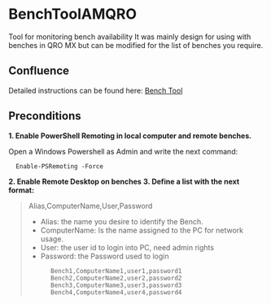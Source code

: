 # BenchToolAMQRO
Tool for monitoring bench availability
It was mainly design for using with benches in QRO MX but can be modified for the list of benches you require.
## Confluence
Detailed instructions can be found here:
[Bench Tool](https://confluence.auto.continental.cloud/x/d0aEkg)
## Preconditions

**1. Enable PowerShell Remoting in local computer and remote benches.**

Open a Windows Powershell as Admin and write the next command:
```
  Enable-PSRemoting -Force
```

**2. Enable Remote Desktop on benches**
**3. Define a list with the next format:**
> Alias,ComputerName,User,Password
> - Alias:  the name you desire to identify the Bench.
> - ComputerName: Is the name assigned to the PC for network usage.
> - User: the user id to login into PC, need admin rights
> - Password: the Password used to login
> ```
>       Bench1,ComputerName1,user1,password1
>       Bench2,ComputerName2,user2,password2
>       Bench3,ComputerName3,user3,password3
>       Bench4,ComputerName4,user4,password4
> ```